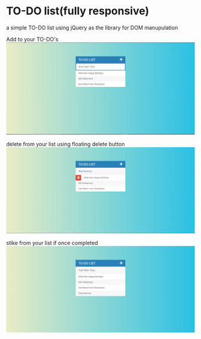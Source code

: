 # TO-DO list(fully responsive)
a simple TO-DO list using jQuery as the library for DOM manupulation

Add to your TO-DO's
![](images/new.PNG)

delete from your list using floating delete button
![](images/delete.PNG)

stike from your list if once completed
![](images/strike.PNG)
